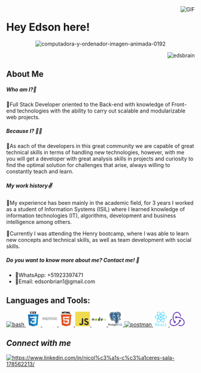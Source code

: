
<img align="right" alt="GIF" height="80px" src="https://media.giphy.com/media/du3J3cXyzhj75IOgvA/giphy.gif" />

<h1> Hey Edson here!</h1>
<p align="center"><img src="https://user-images.githubusercontent.com/39139697/172789224-247b6906-603e-4a77-a3a8-56c4766756be.gif" border="0" alt="computadora-y-ordenador-imagen-animada-0192" /></p>


<p align="right"> <img src="https://komarev.com/ghpvc/?username=edsbrain&label=Profile%20views&color=0e75b6&style=flat" alt="edsbrain" /> </p>

<h2>About Me</h2>
<h5>Who am I?👀</h5>
<p>🔷Full Stack Developer oriented to the Back-end with knowledge of Front-end technologies with the ability to carry out scalable and modularizable web projects.</p>

<h5>Because I? 🤷‍♂️ </h5>
<p>🔷As each of the developers in this great community we are capable of great technical skills in terms of handling new technologies, however, with me you will get a developer with great analysis skills in projects and curiosity to find the optimal solution for challenges that arise, always willing to constantly teach and learn.</p>

<h5>My work history✌️</h5>
<p>🔷My experience has been mainly in the academic field, for 3 years I worked as a student of Information Systems (ISIL) where I learned knowledge of information technologies (IT), algorithms, development and business intelligence among others.</p>
<p>🔷Currently I was attending the Henry bootcamp, where I was able to learn new concepts and technical skills, as well as team development with social skills.</p>

<h5>Do you want to know more about me? Contact me! 🤳</h5>
<ul>
  <li>📱WhatsApp: +51923397471</li>
  <li>📧Email: edsonbrian1@gmail.com</li>
  </ul>


<h2 align="left">Languages and Tools:</h2>
<p align="left"> <a href="https://www.gnu.org/software/bash/" target="_blank" rel="noreferrer"> <img src="https://www.vectorlogo.zone/logos/gnu_bash/gnu_bash-icon.svg" alt="bash" width="40" height="40"/> </a> <a href="https://www.w3schools.com/css/" target="_blank" rel="noreferrer"> <img src="https://raw.githubusercontent.com/devicons/devicon/master/icons/css3/css3-original-wordmark.svg" alt="css3" width="40" height="40"/> </a> <a href="https://expressjs.com" target="_blank" rel="noreferrer"> <img src="https://raw.githubusercontent.com/devicons/devicon/master/icons/express/express-original-wordmark.svg" alt="express" width="40" height="40"/> </a> <a href="https://www.w3.org/html/" target="_blank" rel="noreferrer"> <img src="https://raw.githubusercontent.com/devicons/devicon/master/icons/html5/html5-original-wordmark.svg" alt="html5" width="40" height="40"/> </a> <a href="https://developer.mozilla.org/en-US/docs/Web/JavaScript" target="_blank" rel="noreferrer"> <img src="https://raw.githubusercontent.com/devicons/devicon/master/icons/javascript/javascript-original.svg" alt="javascript" width="40" height="40"/> </a> <a href="https://nodejs.org" target="_blank" rel="noreferrer"> <img src="https://raw.githubusercontent.com/devicons/devicon/master/icons/nodejs/nodejs-original-wordmark.svg" alt="nodejs" width="40" height="40"/> </a> <a href="https://www.postgresql.org" target="_blank" rel="noreferrer"> <img src="https://raw.githubusercontent.com/devicons/devicon/master/icons/postgresql/postgresql-original-wordmark.svg" alt="postgresql" width="40" height="40"/> </a> <a href="https://postman.com" target="_blank" rel="noreferrer"> <img src="https://www.vectorlogo.zone/logos/getpostman/getpostman-icon.svg" alt="postman" width="40" height="40"/> </a> <a href="https://reactjs.org/" target="_blank" rel="noreferrer"> <img src="https://raw.githubusercontent.com/devicons/devicon/master/icons/react/react-original-wordmark.svg" alt="react" width="40" height="40"/> </a> <a href="https://redux.js.org" target="_blank" rel="noreferrer"> <img src="https://raw.githubusercontent.com/devicons/devicon/master/icons/redux/redux-original.svg" alt="redux" width="40" height="40"/> </a> </p>

<h2> <i>Connect with me</i> </h2>
<p align="left">
<a href="https://www.linkedin.com/in/edson-dongo/" target="blank"><img  align="center" src="https://raw.githubusercontent.com/rahuldkjain/github-profile-readme-generator/master/src/images/icons/Social/linked-in-alt.svg" alt="https://www.linkedin.com/in/nicol%c3%a1s-c%c3%a1ceres-sala-178562213/" height="30" width="40" /></a>
</p>




